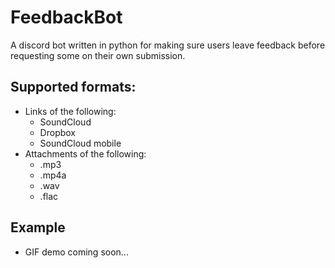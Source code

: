 # FeedbackBot
A discord bot written in python for making sure users leave feedback before requesting some on their own submission.

## Supported formats:
- Links of the following:
    - SoundCloud
    - Dropbox
    - SoundCloud mobile
- Attachments of the following:
    - .mp3
    - .mp4a
    - .wav
    - .flac

## Example
- GIF demo coming soon...

